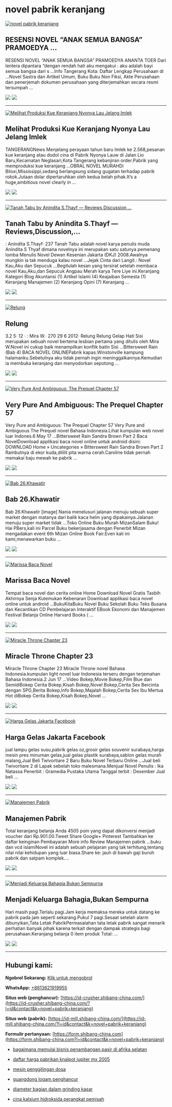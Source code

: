 # novel pabrik keranjang

<a href="https://swt.shibang-china.com/?l=id&img&k=novel+pabrik+keranjang" target="_blank">![novel pabrik keranjang](http://static.shibang-china.com/all-800x300/1460.jpg)</a>

## RESENSI NOVEL “ANAK SEMUA BANGSA” PRAMOEDYA …
RESENSI NOVEL “ANAK SEMUA BANGSA” PRAMOEDYA ANANTA TOER Dari lentera dipantara “dengan rendah hati aku mengakui : aku adalah bayi semua bangsa dari s …Info Tangerang Kota: Daftar Lengkap Perusahaan di …Novel Sastra dan Artikel Umum, Buku Buku Non Fiksi, Akte Perusahaan dan penerjemah dokumen perusahaan yang diterjemahkan secara resmi tersumpah …


<a href="https://whatsapp.shibangsoft.com/WhatsApp.php" target="_blank" title="WhatsApp">![](http://static.shibang-china.com/icon/whatsapp.png)</a> <a href="https://swt.shibang-china.com/?l=id&icon&k=novel+pabrik+keranjang" target="_blank">![](http://static.shibang-china.com/icon/chat-id.png)</a>

---

<a href="https://swt.shibang-china.com/?l=id&img&k=novel+pabrik+keranjang" target="_blank">![Melihat Produksi Kue Keranjang Nyonya Lau Jelang Imlek](http://static.shibang-china.com/all-800x300/81.jpg)</a>

## Melihat Produksi Kue Keranjang Nyonya Lau Jelang Imlek
TANGERANGNews Menjelang perayaan tahun baru Imlek ke 2.568,pesanan kue keranjang atau dodol cina di Pabrik Nyonya Lauw di Jalan Lio Baru,Kecamatan Neglasari,Kota Tangerang kebanjiran order.Pabrik yang memproduksi kue keranjang …OBRAL NOVEL MURAHDi Biloxi,Mississippi,sedang berlangsung sidang gugatan terhadap pabrik rokok.Jutaan dolar dipertaruhkan oleh kedua belah pihak.It’s a huge,ambitious novel clearly in …


<a href="https://whatsapp.shibangsoft.com/WhatsApp.php" target="_blank" title="WhatsApp">![](http://static.shibang-china.com/icon/whatsapp.png)</a> <a href="https://swt.shibang-china.com/?l=id&icon&k=novel+pabrik+keranjang" target="_blank">![](http://static.shibang-china.com/icon/chat-id.png)</a>

---

<a href="https://swt.shibang-china.com/?l=id&img&k=novel+pabrik+keranjang" target="_blank">![Tanah Tabu by Anindita S.Thayf — Reviews,Discussion,…](http://static.shibang-china.com/all-800x300/610.jpg)</a>

## Tanah Tabu by Anindita S.Thayf — Reviews,Discussion,…
: Anindita S.Thayf· 237 Tanah Tabu adalah novel karya penulis muda Anindita S Thyaf dimana novelnya ini merupakan satu satunya pemenang lomba Menulis Novel Dewan Kesenian Jakarta (DKJ) 2008.Awalnya mungkin ia tak menduga kalau novel …Jejak Cinta dari Langit.: Novel Kau,Aku dan Sepucuk …Begitulah kesan yang tersirat setelah membaca novel Kau,Aku,dan Sepucuk Angpau Merah karya Tere Liye ini.Keranjang Kategori Blog Akuntansi (1) Artikel Islami (4) Keajaiban Semesta (1) Keranjang Manajemen (2) Keranjang Opini (7) Keranjang …


<a href="https://whatsapp.shibangsoft.com/WhatsApp.php" target="_blank" title="WhatsApp">![](http://static.shibang-china.com/icon/whatsapp.png)</a> <a href="https://swt.shibang-china.com/?l=id&icon&k=novel+pabrik+keranjang" target="_blank">![](http://static.shibang-china.com/icon/chat-id.png)</a>

---

<a href="https://swt.shibang-china.com/?l=id&img&k=novel+pabrik+keranjang" target="_blank">![Relung](http://static.shibang-china.com/all-800x300/1462.jpg)</a>

## Relung
3.2 5· 12 · : Mira W.· 270 29 6 2012· Relung Relung Gelap Hati Sisi merupakan sebuah novel bertema lesbian pertama yang ditulis oleh Mira W.Novel ini cukup baik menampilkan konflik batin Sisi …Bittersweet Rain (Bab 4) BACA NOVEL ONLINEPabrik kapas.Winstonville kampung halamanku.Sebetulnya aku tidak pernah ingin meninggalkannya.Kemudian ia membuka keranjang dan menyodorkan sepotong …


<a href="https://whatsapp.shibangsoft.com/WhatsApp.php" target="_blank" title="WhatsApp">![](http://static.shibang-china.com/icon/whatsapp.png)</a> <a href="https://swt.shibang-china.com/?l=id&icon&k=novel+pabrik+keranjang" target="_blank">![](http://static.shibang-china.com/icon/chat-id.png)</a>

---

<a href="https://swt.shibang-china.com/?l=id&img&k=novel+pabrik+keranjang" target="_blank">![Very Pure And Ambiguous: The Prequel Chapter 57](http://static.shibang-china.com/all-800x300/391.jpg)</a>

## Very Pure And Ambiguous: The Prequel Chapter 57
Very Pure and Ambiguous: The Prequel Chapter 57 Very Pure and Ambiguous The Prequel novel Bahasa Indonesia.Lihat kumpulan web novel luar Indones.6 May 17 …Bittersweet Rain Sandra Brown Part 2 Baca NovelDownload applikasi baca novel online untuk android disini: DOWNLOAD Home » Uncategories » Bittersweet Rain Sandra Brown Part 2 Rambutnya di ekor kuda,dililit pita warna cerah.Caroline tidak pernah memakai baju mewah ke pabrik …


<a href="https://whatsapp.shibangsoft.com/WhatsApp.php" target="_blank" title="WhatsApp">![](http://static.shibang-china.com/icon/whatsapp.png)</a> <a href="https://swt.shibang-china.com/?l=id&icon&k=novel+pabrik+keranjang" target="_blank">![](http://static.shibang-china.com/icon/chat-id.png)</a>

---

<a href="https://swt.shibang-china.com/?l=id&img&k=novel+pabrik+keranjang" target="_blank">![Bab 26.Khawatir](http://static.shibang-china.com/all-800x300/510.jpg)</a>

## Bab 26.Khawatir
Bab 26.Khawatir [image] Nania menelusuri jalanan menuju sebuah super market dengan matanya dari balik kaca helm yang dipakainya.Jalanan menuju super market tidak …Toko Online Buku Murah MizanSalam Buku! Hai PBers,kali ini Parcel Buku bekerjasama dengan Penerbit Mizan mengadakan event 6th Mizan Online Book Fair.Even kali ini kami,menawarkan buku …


<a href="https://whatsapp.shibangsoft.com/WhatsApp.php" target="_blank" title="WhatsApp">![](http://static.shibang-china.com/icon/whatsapp.png)</a> <a href="https://swt.shibang-china.com/?l=id&icon&k=novel+pabrik+keranjang" target="_blank">![](http://static.shibang-china.com/icon/chat-id.png)</a>

---

<a href="https://swt.shibang-china.com/?l=id&img&k=novel+pabrik+keranjang" target="_blank">![Marissa Baca Novel](http://static.shibang-china.com/all-800x300/641.jpg)</a>

## Marissa Baca Novel
Tempat baca novel dan cerita online Home Download Novel Gratis Tasbih Akhirnya Senja Kutemukan Kebenaran Download applikasi baca novel online untuk android …BukuKitaBuku Novel Buku Sekolah Buku Teks Busana dan Kecantikan CD Pembelajaran Interaktif EBook Ekonomi dan Manajemen Festival Belanja Online Harvard Books ( …


<a href="https://whatsapp.shibangsoft.com/WhatsApp.php" target="_blank" title="WhatsApp">![](http://static.shibang-china.com/icon/whatsapp.png)</a> <a href="https://swt.shibang-china.com/?l=id&icon&k=novel+pabrik+keranjang" target="_blank">![](http://static.shibang-china.com/icon/chat-id.png)</a>

---

<a href="https://swt.shibang-china.com/?l=id&img&k=novel+pabrik+keranjang" target="_blank">![Miracle Throne Chapter 23](http://static.shibang-china.com/all-800x300/156.jpg)</a>

## Miracle Throne Chapter 23
Miracle Throne Chapter 23 Miracle Throne novel Bahasa Indonesia.kumpulan light novel luar Indonesia terseru dengan terjemahan Bahasa Indonesia.2 Jun 17 …Video Bokep,Movie Bokep,Film Blue dan SemidiBokep Cerita Bokep,Kisah Bokep,Novel Bokep,Cerita Sex Bercinta dengan SPG,Berita Bokep,Info Bokep,Majalah Bokep,Cerita Sex Ibu Mertua Hot diBokep Cerita Bokep,Kisah Bokep,Novel …


<a href="https://whatsapp.shibangsoft.com/WhatsApp.php" target="_blank" title="WhatsApp">![](http://static.shibang-china.com/icon/whatsapp.png)</a> <a href="https://swt.shibang-china.com/?l=id&icon&k=novel+pabrik+keranjang" target="_blank">![](http://static.shibang-china.com/icon/chat-id.png)</a>

---

<a href="https://swt.shibang-china.com/?l=id&img&k=novel+pabrik+keranjang" target="_blank">![Harga Gelas Jakarta Facebook](http://static.shibang-china.com/all-800x300/1132.jpg)</a>

## Harga Gelas Jakarta Facebook
jual lampu gelas susu,pabrik gelas oz,grosir gelas souvenir surabaya,harga mesin pres minuman gelas,jual gelas plastik surabaya,sablon gelas murah malang,Jual Beli Twivortiare 2 Baru Buku Novel Terbaru Online …Jual beli Twivortiare 2 di Lapak sebelah toko malesmana.Menjual Novel Penulis : Ika Natassa Penerbit : Gramedia Pustaka Utama Tanggal terbit : Desember Jual beli …


<a href="https://whatsapp.shibangsoft.com/WhatsApp.php" target="_blank" title="WhatsApp">![](http://static.shibang-china.com/icon/whatsapp.png)</a> <a href="https://swt.shibang-china.com/?l=id&icon&k=novel+pabrik+keranjang" target="_blank">![](http://static.shibang-china.com/icon/chat-id.png)</a>

---

<a href="https://swt.shibang-china.com/?l=id&img&k=novel+pabrik+keranjang" target="_blank">![Manajemen Pabrik](http://static.shibang-china.com/all-800x300/856.jpg)</a>

## Manajemen Pabrik
Total keranjang belanja Anda 4505 poin yang dapat dikonversi menjadi voucher dari Rp.901.00.Tweet Share Google+ Pinterest Tambahkan ke daftar keinginan Pembayaran More info Review Manajemen pabrik …buku dan vcd islamiNovel ini adalah sebuah pelajaran yang tak terhitung,tentang nilai nilai kehidupan yang luar biasa.Share ke: jauh di bawah gaji buruh pabrik dan satpam komplek.…


<a href="https://whatsapp.shibangsoft.com/WhatsApp.php" target="_blank" title="WhatsApp">![](http://static.shibang-china.com/icon/whatsapp.png)</a> <a href="https://swt.shibang-china.com/?l=id&icon&k=novel+pabrik+keranjang" target="_blank">![](http://static.shibang-china.com/icon/chat-id.png)</a>

---

<a href="https://swt.shibang-china.com/?l=id&img&k=novel+pabrik+keranjang" target="_blank">![Menjadi Keluarga Bahagia,Bukan Sempurna](http://static.shibang-china.com/all-800x300/904.jpg)</a>

## Menjadi Keluarga Bahagia,Bukan Sempurna
Hari masih pagi.Terlalu pagi.Jam kerja memaksa mereka untuk datang ke pabrik pada jam seperti sekarang.Pukul 7 pagi.Sesaat setelah alarm dibunyikan,Tata Letak PabrikPermasalahan tata letak pabrik sangat menarik perhatian banyak pihak karena terkait dengan dampak strategis bagi perusahaan.Keranjang belanja 0 item produk Total: …


<a href="https://whatsapp.shibangsoft.com/WhatsApp.php" target="_blank" title="WhatsApp">![](http://static.shibang-china.com/icon/whatsapp.png)</a> <a href="https://swt.shibang-china.com/?l=id&icon&k=novel+pabrik+keranjang" target="_blank">![](http://static.shibang-china.com/icon/chat-id.png)</a>

---
## Hubungi kami:

**Ngobrol Sekarang:** [Klik untuk mengobrol](https://swt.shibang-china.com?l=id&contact&k=novel+pabrik+keranjang)

**WhatsApp:**  [+8613621919955](https://whatsapp.shibangsoft.com/WhatsApp.php)

**Situs web (penghancur):** [https://id-crusher.shibang-china.com/](https://id-crusher.shibang-china.com/?l=id&contact&k=novel+pabrik+keranjang)

**Situs web (pabrik):** [https://id-mill.shibang-china.com/](https://id-mill.shibang-china.com/?l=id&contact&k=novel+pabrik+keranjang)

**Formulir pertanyaan:** [https://form.shibang-china.com](https://form.shibang-china.com?l=id&contact&k=novel+pabrik+keranjang)

* [bagaimana memulai bisnis penambangan pasir di afrika selatan](../39/bagaimana%20memulai%20bisnis%20penambangan%20pasir%20di%20afrika%20selatan.md)

* [daftar harga pabrikan knalpot jupiter mx 2005](../38/daftar%20harga%20pabrikan%20knalpot%20jupiter%20mx%202005.md)

* [mesin penggilingan dosa](../35/mesin%20penggilingan%20dosa.md)

* [guangdong logam penghancur](../33/guangdong%20logam%20penghancur.md)

* [diameter bagian dalam grinding kasar](../40/diameter%20bagian%20dalam%20grinding%20kasar.md)

* [cina kalsium hidroksida perangkat pemisah](../32/cina%20kalsium%20hidroksida%20perangkat%20pemisah.md)